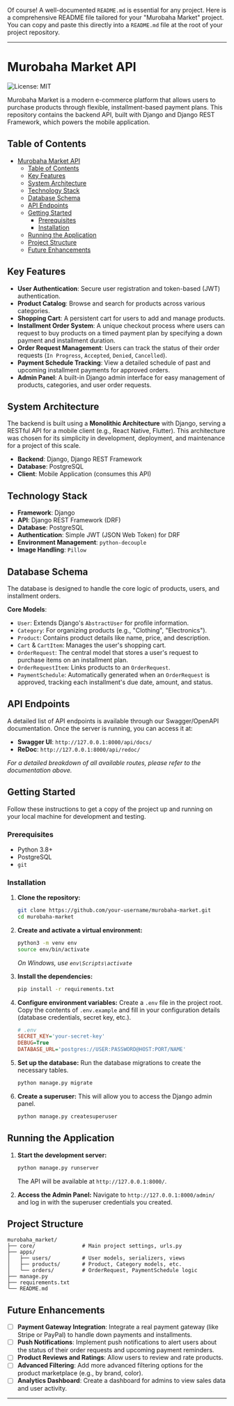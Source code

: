 Of course! A well-documented `README.md` is essential for any project. Here is a comprehensive README file tailored for your "Murobaha Market" project. You can copy and paste this directly into a `README.md` file at the root of your project repository.

---

# Murobaha Market API

![License: MIT](https://img.shields.io/badge/License-MIT-blue.svg)

Murobaha Market is a modern e-commerce platform that allows users to purchase products through flexible, installment-based payment plans. This repository contains the backend API, built with Django and Django REST Framework, which powers the mobile application.

## Table of Contents

- [Murobaha Market API](#murobaha-market-api)
  - [Table of Contents](#table-of-contents)
  - [Key Features](#key-features)
  - [System Architecture](#system-architecture)
  - [Technology Stack](#technology-stack)
  - [Database Schema](#database-schema)
  - [API Endpoints](#api-endpoints)
  - [Getting Started](#getting-started)
    - [Prerequisites](#prerequisites)
    - [Installation](#installation)
  - [Running the Application](#running-the-application)
  - [Project Structure](#project-structure)
  - [Future Enhancements](#future-enhancements)

## Key Features

-   **User Authentication**: Secure user registration and token-based (JWT) authentication.
-   **Product Catalog**: Browse and search for products across various categories.
-   **Shopping Cart**: A persistent cart for users to add and manage products.
-   **Installment Order System**: A unique checkout process where users can request to buy products on a timed payment plan by specifying a down payment and installment duration.
-   **Order Request Management**: Users can track the status of their order requests (`In Progress`, `Accepted`, `Denied`, `Cancelled`).
-   **Payment Schedule Tracking**: View a detailed schedule of past and upcoming installment payments for approved orders.
-   **Admin Panel**: A built-in Django admin interface for easy management of products, categories, and user order requests.

## System Architecture

The backend is built using a **Monolithic Architecture** with Django, serving a RESTful API for a mobile client (e.g., React Native, Flutter). This architecture was chosen for its simplicity in development, deployment, and maintenance for a project of this scale.

-   **Backend**: Django, Django REST Framework
-   **Database**: PostgreSQL
-   **Client**: Mobile Application (consumes this API)

## Technology Stack

-   **Framework**: Django
-   **API**: Django REST Framework (DRF)
-   **Database**: PostgreSQL
-   **Authentication**: Simple JWT (JSON Web Token) for DRF
-   **Environment Management**: `python-decouple`
-   **Image Handling**: `Pillow`

## Database Schema

The database is designed to handle the core logic of products, users, and installment orders.

 <!-- It's highly recommended to create and link a diagram of your models -->

**Core Models**:
-   `User`: Extends Django's `AbstractUser` for profile information.
-   `Category`: For organizing products (e.g., "Clothing", "Electronics").
-   `Product`: Contains product details like name, price, and description.
-   `Cart` & `CartItem`: Manages the user's shopping cart.
-   `OrderRequest`: The central model that stores a user's request to purchase items on an installment plan.
-   `OrderRequestItem`: Links products to an `OrderRequest`.
-   `PaymentSchedule`: Automatically generated when an `OrderRequest` is approved, tracking each installment's due date, amount, and status.

## API Endpoints

A detailed list of API endpoints is available through our Swagger/OpenAPI documentation. Once the server is running, you can access it at:
-   **Swagger UI**: `http://127.0.0.1:8000/api/docs/`
-   **ReDoc**: `http://127.0.0.1:8000/api/redoc/`

*For a detailed breakdown of all available routes, please refer to the documentation above.*

## Getting Started

Follow these instructions to get a copy of the project up and running on your local machine for development and testing.

### Prerequisites

-   Python 3.8+
-   PostgreSQL
-   `git`

### Installation

1.  **Clone the repository:**
    ```bash
    git clone https://github.com/your-username/murobaha-market.git
    cd murobaha-market
    ```

2.  **Create and activate a virtual environment:**
    ```bash
    python3 -m venv env
    source env/bin/activate
    ```
    *On Windows, use `env\Scripts\activate`*

3.  **Install the dependencies:**
    ```bash
    pip install -r requirements.txt
    ```

4.  **Configure environment variables:**
    Create a `.env` file in the project root. Copy the contents of `.env.example` and fill in your configuration details (database credentials, secret key, etc.).
    ```ini
    # .env
    SECRET_KEY='your-secret-key'
    DEBUG=True
    DATABASE_URL='postgres://USER:PASSWORD@HOST:PORT/NAME'
    ```

5.  **Set up the database:**
    Run the database migrations to create the necessary tables.
    ```bash
    python manage.py migrate
    ```

6.  **Create a superuser:**
    This will allow you to access the Django admin panel.
    ```bash
    python manage.py createsuperuser
    ```

## Running the Application

1.  **Start the development server:**
    ```bash
    python manage.py runserver
    ```
    The API will be available at `http://127.0.0.1:8000/`.

2.  **Access the Admin Panel:**
    Navigate to `http://127.0.0.1:8000/admin/` and log in with the superuser credentials you created.

## Project Structure

```
murobaha_market/
├── core/               # Main project settings, urls.py
├── apps/
│   ├── users/          # User models, serializers, views
│   ├── products/       # Product, Category models, etc.
│   └── orders/         # OrderRequest, PaymentSchedule logic
├── manage.py
├── requirements.txt
└── README.md
```

## Future Enhancements

-   [ ] **Payment Gateway Integration**: Integrate a real payment gateway (like Stripe or PayPal) to handle down payments and installments.
-   [ ] **Push Notifications**: Implement push notifications to alert users about the status of their order requests and upcoming payment reminders.
-   [ ] **Product Reviews and Ratings**: Allow users to review and rate products.
-   [ ] **Advanced Filtering**: Add more advanced filtering options for the product marketplace (e.g., by brand, color).
-   [ ] **Analytics Dashboard**: Create a dashboard for admins to view sales data and user activity.

---